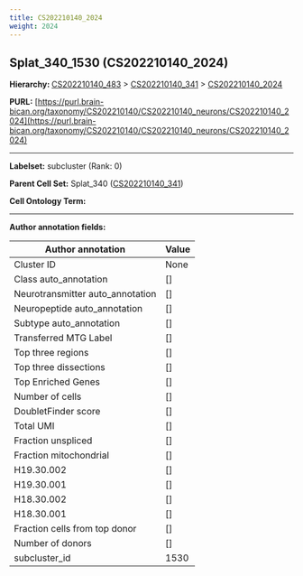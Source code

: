 ```yaml
---
title: CS202210140_2024
weight: 2024
---
```

## Splat_340_1530 (CS202210140_2024)
<b>Hierarchy: </b>
[CS202210140_483](../CS202210140_483) >
[CS202210140_341](../CS202210140_341) >
[CS202210140_2024](../CS202210140_2024)

**PURL:** [https://purl.brain-bican.org/taxonomy/CS202210140/CS202210140_neurons/CS202210140_2024](https://purl.brain-bican.org/taxonomy/CS202210140/CS202210140_neurons/CS202210140_2024)

---


**Labelset:** subcluster (Rank: 0)

**Parent Cell Set:** Splat_340 ([CS202210140_341](../CS202210140_341))



**Cell Ontology Term:** 

[MARKER GENES.]: #


---

[TRANSFERRED ANNOTATIONS.]: #


[AUTHOR ANNOTATION FIELDS.]: #


**Author annotation fields:**

| Author annotation | Value |
|-------------------|-------|
|Cluster ID|None|
|Class auto_annotation|[]|
|Neurotransmitter auto_annotation|[]|
|Neuropeptide auto_annotation|[]|
|Subtype auto_annotation|[]|
|Transferred MTG Label|[]|
|Top three regions|[]|
|Top three dissections|[]|
|Top Enriched Genes|[]|
|Number of cells|[]|
|DoubletFinder score|[]|
|Total UMI|[]|
|Fraction unspliced|[]|
|Fraction mitochondrial|[]|
|H19.30.002|[]|
|H19.30.001|[]|
|H18.30.002|[]|
|H18.30.001|[]|
|Fraction cells from top donor|[]|
|Number of donors|[]|
|subcluster_id|1530|
